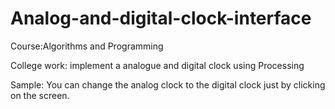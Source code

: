 # Analog-and-digital-clock-interface

Course:Algorithms and Programming

College work: implement a analogue and digital clock using Processing

Sample: You can change the analog clock to the digital clock just by clicking on the screen.
